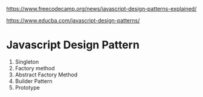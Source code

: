 https://www.freecodecamp.org/news/javascript-design-patterns-explained/

https://www.educba.com/javascript-design-patterns/

# Javascript Design Pattern 

1. Singleton 
2. Factory method
3. Abstract Factory Method
4. Builder Pattern 
4. Prototype 